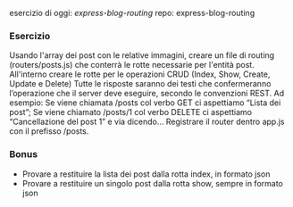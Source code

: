 esercizio di oggi: *express-blog-routing*
repo: express-blog-routing
### Esercizio
Usando l'array dei post con le relative immagini, creare un file di routing (routers/posts.js) che conterrà le rotte necessarie per l'entità post.
All'interno creare le rotte per le operazioni CRUD (Index, Show, Create, Update e Delete)
Tutte le risposte saranno dei testi che confermeranno l’operazione che il server deve eseguire, secondo le convenzioni REST.
Ad esempio:
Se viene chiamata /posts col verbo GET ci aspettiamo “Lista dei post”;
Se viene chiamato /posts/1 col verbo DELETE ci aspettiamo “Cancellazione del post 1”
e via dicendo… 
Registrare il router dentro app.js con il prefisso /posts.
### Bonus
- Provare a restituire la lista dei post dalla rotta index, in formato json
- Provare a restituire un singolo post dalla rotta show, sempre in formato json